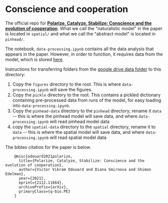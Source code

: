 # Conscience and cooperation
The official repo for [__Polarize, Catalyze, Stabilize: Conscience and the evolution of cooperation__](https://arxiv.org/abs/2112.11664). What we call the "naturalistic model" in the paper is located in `spatial/` and what we call the "abstract model" is located in `pinhead/`.

The notebook, `data-processing.ipynb` contains all the data analysis that appears in the paper. However, in order to function, it requires data from the model, which is stored [here](https://drive.google.com/drive/folders/191NgPRAGVb0q4hbv9BUPXqfh7lSLAKpv?usp=sharing).

Instructions for transferring folders from the [google drive data folder](https://drive.google.com/drive/folders/191NgPRAGVb0q4hbv9BUPXqfh7lSLAKpv?usp=sharing) to this directory:
1. Copy the `figures` directory to the root. This is where `data-processing.ipynb` will save the figures.
2. Copy the `pickle` directory to the root. This contains a pickled dictionary containing pre-processed data from runs of the model, for easy loading into `data-processing.ipynb`.
3. Copy the `pinhead-data` directory to the `pinhead` directory; rename it `data` -- this is where the pinhead model will save data, and where  `data-processing.ipynb` will read pinhead model data
4. copy the `spatial-data` directory to the `spatial` directory, rename it to `data` -- this is where the spatial model will save data, and where  `data-processing.ipynb` will read spatial model data

The bibtex citation for the paper is below.

```
    @misc{odouard2021polarize,
      title={Polarize, Catalyze, Stabilize: Conscience and the evolution of cooperation}, 
      author={Victor Vikram Odouard and Diana Smirnova and Shimon Edelman},
      year={2021},
      eprint={2112.11664},
      archivePrefix={arXiv},
      primaryClass={q-bio.PE}
    }
````
